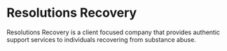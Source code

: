 # Resolutions Recovery
Resolutions Recovery is a client focused company that provides authentic support services to individuals recovering from substance abuse.
